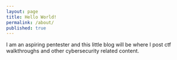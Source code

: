 ```yaml
---
layout: page
title: Hello World!
permalink: /about/
published: true
---
```


I am an aspiring pentester and this little blog will be where I post ctf walkthroughs and other cybersecurity related content.
